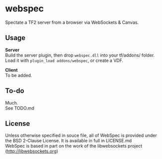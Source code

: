webspec
=======

Spectate a TF2 server from a browser via WebSockets & Canvas.

Usage
-
**Server**  
Build the server plugin, then drop `webspec.dll` into your tf/addons/ folder.  
Load it with `plugin_load addons/webspec`, or create a VDF.  
  
**Client**  
To be added.

To-do
-
Much.  
See TODO.md

License
-
Unless otherwise specified in souce file, all of WebSpec is provided under the BSD 2-Clause License. It is available in full in LICENSE.md  
WebSpec is based in part on the work of the libwebsockets  project (http://libwebsockets.org)
